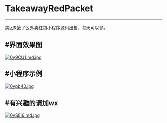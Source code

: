 # TakeawayRedPacket
---------
美团&amp;饿了么外卖红包小程序源码出售，每天可以领。

#界面效果图
---------
[![0y9CU1.md.jpg](https://s1.ax1x.com/2020/10/10/0y9CU1.md.jpg)](https://imgchr.com/i/0y9CU1)

#小程序示例
---------
[![0ypb40.jpg](https://s1.ax1x.com/2020/10/10/0ypb40.jpg)](https://imgchr.com/i/0ypb40)

#有兴趣的请加wx
---------
[![0ySEi6.md.jpg](https://s1.ax1x.com/2020/10/10/0ySEi6.md.jpg)](https://imgchr.com/i/0ySEi6)
